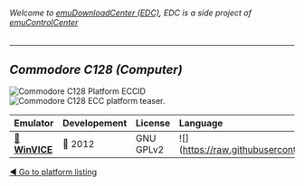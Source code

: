 ###### Welcome to [emuDownloadCenter (EDC)](https://github.com/PhoenixInteractiveNL/emuDownloadCenter/wiki/), EDC is a side project of [emuControlCenter](https://github.com/PhoenixInteractiveNL/emuControlCenter/wiki/)
***
## _Commodore C128 (Computer)_
![](https://raw.githubusercontent.com/wiki/PhoenixInteractiveNL/emuDownloadCenter/images_platform/ecc_c128_cell.png "Commodore C128 Platform ECCID")
![](https://raw.githubusercontent.com/wiki/PhoenixInteractiveNL/emuDownloadCenter/images_platform/ecc_c128_teaser.png "Commodore C128 ECC platform teaser.")

| Emulator | Developement | License | Language |
|:---------|:-------------|:--------|:---------|
| [:file_folder: **WinVICE**](https://github.com/PhoenixInteractiveNL/emuDownloadCenter/wiki/Emulator-winvice#menu) | :red_circle: 2012 | GNU GPLv2 | ![](https://raw.githubusercontent.com/wiki/PhoenixInteractiveNL/emuDownloadCenter/images_flags/icon_flag_EN_24.png |

[:arrow_backward: Go to platform listing](https://github.com/PhoenixInteractiveNL/emuDownloadCenter/wiki/EDC-Platform-List)
